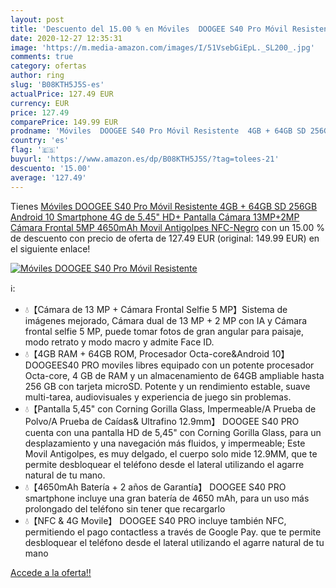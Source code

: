 ```yaml
---
layout: post
title: 'Descuento del 15.00 % en Móviles  DOOGEE S40 Pro Móvil Resistente'
date: 2020-12-27 12:35:31
image: 'https://m.media-amazon.com/images/I/51VsebGiEpL._SL200_.jpg'
comments: true
category: ofertas
author: ring
slug: 'B08KTH5J5S-es'
actualPrice: 127.49 EUR
currency: EUR
price: 127.49
comparePrice: 149.99 EUR
prodname: 'Móviles  DOOGEE S40 Pro Móvil Resistente  4GB + 64GB SD 256GB  Android 10 Smartphone 4G de 5.45" HD+ Pantalla  Cámara 13MP+2MP  Cámara Frontal 5MP  4650mAh Movil Antigolpes  NFC-Negro'
country: 'es'
flag: '🇪🇸'
buyurl: 'https://www.amazon.es/dp/B08KTH5J5S/?tag=tolees-21'
descuento: '15.00'
average: '127.49'
---
```


Tienes [Móviles  DOOGEE S40 Pro Móvil Resistente  4GB + 64GB SD 256GB  Android 10 Smartphone 4G de 5.45" HD+ Pantalla  Cámara 13MP+2MP  Cámara Frontal 5MP  4650mAh Movil Antigolpes  NFC-Negro](https://www.amazon.es/dp/B08KTH5J5S/?tag=tolees-21) con un 15.00 % de descuento con precio de oferta de 127.49 EUR (original: 149.99 EUR) en el siguiente enlace!

[![Móviles  DOOGEE S40 Pro Móvil Resistente](https://m.media-amazon.com/images/I/51VsebGiEpL._SL200_.jpg)](https://www.amazon.es/dp/B08KTH5J5S/?tag=tolees-21)

ℹ️:

- 💧【Cámara de 13 MP + Cámara Frontal Selfie 5 MP】Sistema de imágenes mejorado, Cámara dual de 13 MP + 2 MP con IA y Cámara frontal selfie 5 MP, puede tomar fotos de gran angular para paisaje, modo retrato y modo macro y admite Face ID.
- 💧【4GB RAM + 64GB ROM, Procesador Octa-core&Android 10】 DOOGEES40 PRO moviles libres equipado con un potente procesador Octa-core, 4 GB de RAM y un almacenamiento de 64GB ampliable hasta 256 GB con tarjeta microSD. Potente y un rendimiento estable, suave multi-tarea, audiovisuales y experiencia de juego sin problemas.
- 💧【Pantalla 5,45" con Corning Gorilla Glass, Impermeable/A Prueba de Polvo/A Prueba de Caídas& Ultrafino 12.9mm】 DOOGEE S40 PRO cuenta con una pantalla HD de 5,45" con Corning Gorilla Glass, para un desplazamiento y una navegación más fluidos, y impermeable; Este Movil Antigolpes, es muy delgado, el cuerpo solo mide 12.9MM, que te permite desbloquear el teléfono desde el lateral utilizando el agarre natural de tu mano.
- 💧【4650mAh Batería + 2 años de Garantía】 DOOGEE S40 PRO smartphone incluye una gran batería de 4650 mAh, para un uso más prolongado del teléfono sin tener que recargarlo
- 💧【NFC & 4G Movile】 DOOGEE S40 PRO incluye también NFC, permitiendo el pago contactless a través de Google Pay. que te permite desbloquear el teléfono desde el lateral utilizando el agarre natural de tu mano

[Accede a la oferta!!](https://www.amazon.es/dp/B08KTH5J5S/?tag=tolees-21)
